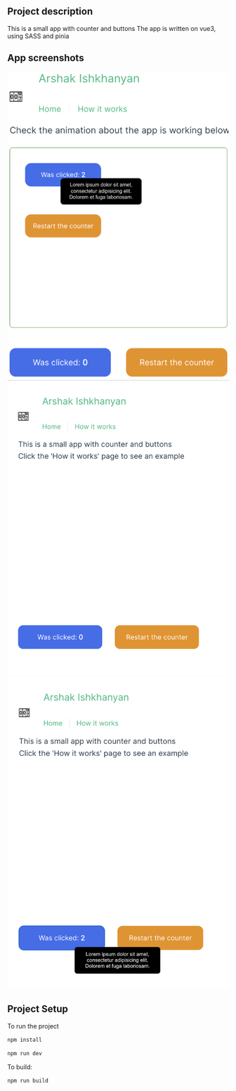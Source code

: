 ## Project description

This is a small app with counter and buttons
The app is written on vue3, using SASS and pinia

## App screenshots

![image1](https://github.com/arshak0/vue-js-button/blob/main/public/screenshots%20from%20app/Screenshot_1.gif)
![image2](https://github.com/arshak0/vue-js-button/blob/main/public/screenshots%20from%20app/Screenshot_2.png)
![image3](https://github.com/arshak0/vue-js-button/blob/main/public/screenshots%20from%20app/Screenshot_3.png)

## Project Setup

To run the project
```sh
npm install
```

```sh
npm run dev
```
To build:
```sh
npm run build
```
